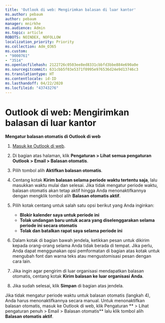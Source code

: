 ```yaml
---
title: 'Outlook di web: Mengirimkan balasan di luar kantor'
ms.author: pebaum
author: pebaum
manager: mnirkhe
ms.audience: Admin
ms.topic: article
ROBOTS: NOINDEX, NOFOLLOW
localization_priority: Priority
ms.collection: Adm_O365
ms.custom:
- "9000761"
- "3514"
ms.openlocfilehash: 2122726c0503ee8ed8331cbbfd3bbe884e690a0e
ms.sourcegitcommit: 631cbb5f03e5371f0995e976536d24e9d13746c3
ms.translationtype: HT
ms.contentlocale: id-ID
ms.lasthandoff: 04/22/2020
ms.locfileid: "43743276"
---
```

# <a name="outlook-on-the-web-send-out-of-office-replies"></a>Outlook di web: Mengirimkan balasan di luar kantor

**Mengatur balasan otomatis di Outlook di web**

1. [Masuk ke Outlook di web](https://support.office.com/article/how-to-sign-in-to-outlook-on-the-web-763fab4d-0138-4814-b450-37fc286bcb79).

2. Di bagian atas halaman, klik **Pengaturan > Lihat semua pengaturan Outlook > Email > Balasan otomatis**.

3. Pilih tombol alih **Aktifkan balasan otomatis**.

4. Centang kotak **Kirim balasan selama periode waktu tertentu saja**, lalu masukkan waktu mulai dan selesai. Jika tidak mengatur periode waktu, balasan otomatis akan tetap aktif hingga Anda menonaktifkannya dengan mengklik tombol alih **Balasan otomatis aktif**.

5. Pilih kotak centang untuk salah satu opsi berikut yang Anda inginkan:
    - **Blokir kalender saya untuk periode ini**
    - **Tolak undangan baru untuk acara yang diselenggarakan selama periode ini secara otomatis**
    - **Tolak dan batalkan rapat saya selama periode ini**

6. Dalam kotak di bagian bawah jendela, ketikkan pesan untuk dikirim kepada orang-orang selama Anda tidak berada di tempat. Jika perlu, Anda dapat menggunakan opsi pemformatan di bagian atas kotak untuk mengubah font dan warna teks atau mengustomisasi pesan dengan cara lain.

7. Jika ingin agar pengirim di luar organisasi mendapatkan balasan otomatis, centang kotak **Kirim balasan ke luar organisasi Anda**.

8. Jika sudah selesai, klik **Simpan** di bagian atas jendela.

Jika tidak mengatur periode waktu untuk balasan otomatis (langkah 4), Anda harus menonaktifkannya secara manual. Untuk menonaktifkan balasan otomatis, masuk ke Outlook di web, klik Pengaturan ** > Lihat pengaturan penuh > Email > Balasan otomatis** lalu klik tombol alih **Balasan otomatis aktif**.
